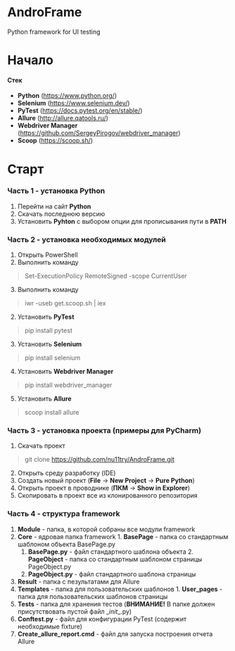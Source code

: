 # AndroFrame
Python framework for UI testing

# Начало
#### Стек
* **Python** (https://www.python.org/)
* **Selenium** (https://www.selenium.dev/)
* **PyTest** (https://docs.pytest.org/en/stable/)
* **Allure** (http://allure.qatools.ru/)
* **Webdriver Manager** (https://github.com/SergeyPirogov/webdriver_manager)
* **Scoop** (https://scoop.sh/)

# Старт
### Часть 1 - установка Python
1. Перейти на сайт **Python**
2. Скачать последнюю версию
3. Установить **Pyhton** с выбором опции для прописывания пути в **PATH**

### Часть 2 - установка необходимых модулей
1. Открыть PowerShell
2. Выполнить команду
> Set-ExecutionPolicy RemoteSigned -scope CurrentUser
3. Выполнить команду
> iwr -useb get.scoop.sh | iex
2. Установить **PyTest** 
> pip install pytest
3. Установить **Selenium** 
> pip install selenium
4. Установить **Webdriver Manager** 
> pip install webdriver_manager
5. Установить **Allure** 
> scoop install allure

### Часть 3 - установка проекта (примеры для PyCharm)
1. Скачать проект 
> git clone https://github.com/nu11try/AndroFrame.git
2. Открыть среду разработку (IDE)
3. Создать новый проект (**File** -> **New Project** -> **Pure Python**)
4. Открыть проект в проводнике (**ПКМ** -> **Show in Explorer**)
5. Скопировать в проект все из клонированного репозитория

### Часть 4 - структура framework
1. **Module** - папка, в которой собраны все модули framework
  1. **Core** - ядровая папка framework
    1. **BasePage** - папка со стандартным шаблоном объекта BasePage.py
      1. **BasePage.py** - файл стандартного шаблона объекта
    2. **PageObject** - папка со стандартным шаблоном страницы PageObject.py
      1. **PageObject.py** - файл стандартного шаблона страницы
  2. **Result** - папка с пезультатами для Allure
  3. **Templates** - папка для пользовательских шаблонов
    1. **User_pages** - папка для пользовательских шаблонов страницы
  4. **Tests** - папка для хранения тестов (**ВНИМАНИЕ!** В папке должен присутствовать пустой файл \__init__.py)
  5. **Conftest.py** - файл для конфигурации PyTest (содержит необходимые fixture)
  6. **Create_allure_report.cmd** - файл для запуска построения отчета Allure

